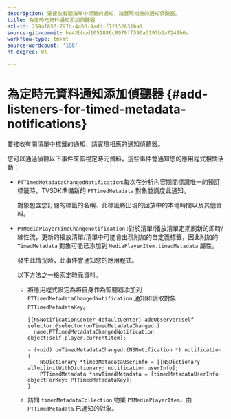 ```yaml
---
description: 要接收有關清單中標籤的通知，請實現相應的通知偵聽器。
title: 為定時元資料通知添加偵聽器
exl-id: 259af856-797b-4a50-9add-f72132831ba1
source-git-commit: be43bbbd1051886c8979ff590a3197b2a7249b6a
workflow-type: tm+mt
source-wordcount: '186'
ht-degree: 0%

---
```


# 為定時元資料通知添加偵聽器 {#add-listeners-for-timed-metadata-notifications}

要接收有關清單中標籤的通知，請實現相應的通知偵聽器。

您可以通過偵聽以下事件來監視定時元資料，這些事件會通知您的應用程式相關活動：

* `PTTimedMetadataChangedNotification`:每次在分析內容期間標識唯一的預訂標籤時，TVSDK準備新的 `PTTimedMetadata` 對象並調度此通知。

   對象包含您訂閱的標籤的名稱、此標籤將出現的回放中的本地時間以及其他資料。

* `PTMediaPlayerTimeChangeNotification` :對於清單/播放清單定期刷新的即時/線性流，更新的播放清單/清單中可能會出現附加的自定義標籤，因此附加的 `TimedMetadata` 對象可能已添加到 `MediaPlayerItem.timedMetadata` 屬性。

   發生此情況時，此事件會通知您的應用程式。

   以下方法之一檢索定時元資料。

   * 將應用程式設定為將自身作為監聽器添加到 `PTTimedMetadataChangedNotification` 通知和讀取對象 `PTTimedMetadataKey`。

      ```
      [[NSNotificationCenter defaultCenter] addObserver:self selector:@selector(onTimedMetadataChanged:)  
        name:PTTimedMetadataChangedNotification object:self.player.currentItem]; 
      
      - (void) onTimedMetadataChanged:(NSNotification *) notification { 
          NSDictionary *timedMetadataUserInfo = [[NSDictionary alloc]initWithDictionary: notification.userInfo]; 
          PTTimedMetadata *newTimedMetadata = [timedMetadataUserInfo objectForKey: PTTimedMetadataKey]; 
      }
      ```

   * 訪問 `timedMetadataCollection` 物業 `PTMediaPlayerItem`，由 `PTTimedMetadata` 已通知的對象。
